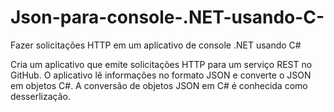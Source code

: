 # Json-para-console-.NET-usando-C-
Fazer solicitações HTTP em um aplicativo de console .NET usando C#

Cria um aplicativo que emite solicitações HTTP para um serviço REST no GitHub.
O aplicativo lê informações no formato JSON e converte o JSON em objetos C#. A conversão de objetos JSON em C# é conhecida como desserlização.
